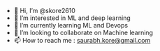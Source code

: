 - 👋 Hi, I’m @skore2610
- 👀 I’m interested in ML and deep learning
- 🌱 I’m currently learning ML and Devops
- 💞️ I’m looking to collaborate on Machine learning
- 📫 How to reach me : saurabh.kore@gmail.com

<!---
skore2610/skore2610 is a ✨ special ✨ repository because its `README.md` (this file) appears on your GitHub profile.
You can click the Preview link to take a look at your changes.
--->

